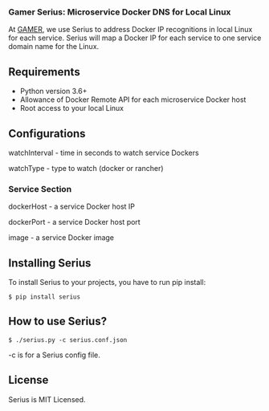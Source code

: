 ### Gamer Serius: Microservice Docker DNS for Local Linux 

At [GAMER](https://gamer.in.th), we use Serius to address Docker IP recognitions in local Linux for each service. Serius will map a Docker IP for each service to one service domain name for the Linux. 

## Requirements 

- Python version 3.6+
- Allowance of Docker Remote API for each microservice Docker host
- Root access to your local Linux

## Configurations 

watchInterval - time in seconds to watch service Dockers

watchType - type to watch (docker or rancher)

### Service Section

dockerHost - a service Docker host IP

dockerPort - a service Docker host port

image - a service Docker image

## Installing Serius 

To install Serius to your projects, you have to run pip install:

```shell
$ pip install serius
```

## How to use Serius?

```shell
$ ./serius.py -c serius.conf.json
```

-c is for a Serius config file.

## License

Serius is MIT Licensed.

